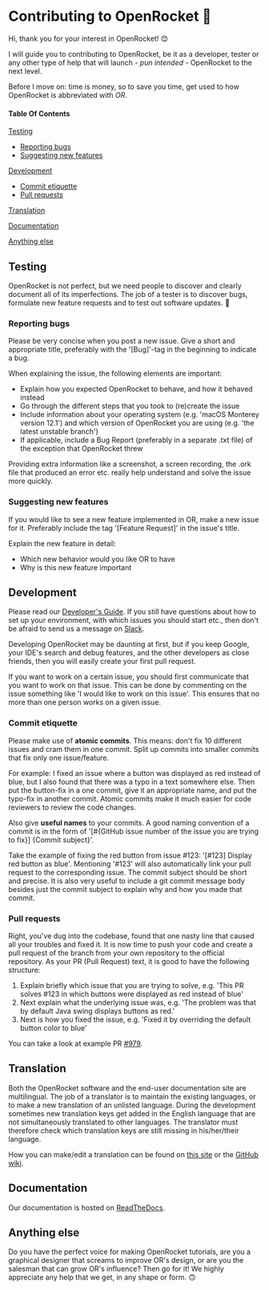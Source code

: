 # Contributing to OpenRocket 🚀
Hi, thank you for your interest in OpenRocket! 😊

I will guide you to contributing to OpenRocket, be it as a developer, tester or any other type of help that will launch - *pun intended* - OpenRocket to the next level.

Before I move on: time is money, so to save you time, get used to how OpenRocket is abbreviated with _OR_.

#### Table Of Contents
[Testing](#testing)
* [Reporting bugs](#reporting-bugs)
* [Suggesting new features](#suggesting-new-features)

[Development](#development)
* [Commit etiquette](#commit-etiquette)
* [Pull requests](#pull-requests)

[Translation](#translation)

[Documentation](#documentation)

[Anything else](#anything-else)

## Testing
OpenRocket is not perfect, but we need people to discover and clearly document all of its imperfections. The job of a tester is to discover bugs, formulate new feature requests and to test out software updates. 📝

### Reporting bugs
Please be very concise when you post a new issue. Give a short and appropriate title, preferably with the '[Bug]'-tag in the beginning to indicate a bug.

When explaining the issue, the following elements are important:
* Explain how you expected OpenRocket to behave, and how it behaved instead
* Go through the different steps that you took to (re)create the issue
* Include information about your operating system (e.g. 'macOS Monterey version 12.1') and which version of OpenRocket you are using (e.g. 'the latest unstable branch')
* If applicable, include a Bug Report (preferably in a separate .txt file) of the exception that OpenRocket threw

Providing extra information like a screenshot, a screen recording, the .ork file that produced an error etc. really help understand and solve the issue more quickly.

### Suggesting new features
If you would like to see a new feature implemented in OR, make a new issue for it. Preferably include the tag '[Feature Request]' in the issue's title.

Explain the new feature in detail:
* Which new behavior would you like OR to have
* Why is this new feature important

## Development
Please read our [Developer's Guide](https://openrocket.readthedocs.io/en/latest/dev_guide/development_overview.html). If you still have questions about how to set up your environment, with which issues you should start etc., then don't be afraid to send us a message on [Slack](https://join.slack.com/t/openrocket/shared_invite/zt-dh0wtpc4-WmkSK1ysqAOqHa6eFN7zgA).

Developing OpenRocket may be daunting at first, but if you keep Google, your IDE's search and debug features, and the other developers as close friends, then you will easily create your first pull request.

If you want to work on a certain issue, you should first communicate that you want to work on that issue. This can be done by commenting on the issue something like 'I would like to work on this issue'. This ensures that no more than one person works on a given issue.

### Commit etiquette
Please make use of **atomic commits**. This means: don't fix 10 different issues and cram them in one commit. Split up commits into smaller commits that fix only one issue/feature.

For example: I fixed an issue where a button was displayed as red instead of blue, but I also found that there was a typo in a text somewhere else. Then put the button-fix in a one commit, give it an appropriate name, and put the typo-fix in another commit. Atomic commits make it much easier for code reviewers to review the code changes.

Also give **useful names** to your commits. A good naming convention of a commit is in the form of '[#{GitHub issue number of the issue you are trying to fix}] {Commit subject}'.

Take the example of fixing the red button from issue #123: '[#123] Display red button as blue'. Mentioning '#123' will also automatically link your pull request to the corresponding issue. The commit subject should be short and precise. It is also very useful to include a git commit message body besides just the commit subject to explain why and how you made that commit.

### Pull requests
Right, you've dug into the codebase, found that one nasty line that caused all your troubles and fixed it. It is now time to push your code and create a pull request of the branch from your own repository to the official repository. As your PR (Pull Request) text, it is good to have the following structure:

1. Explain briefly which issue that you are trying to solve, e.g. 'This PR solves #123 in which buttons were displayed as red instead of blue' 
2. Next explain what the underlying issue was, e.g. 'The problem was that by default Java swing displays buttons as red.' 
3. Next is how you fixed the issue, e.g. 'Fixed it by overriding the default button color to blue' 

You can take a look at example PR [#979](https://github.com/openrocket/openrocket/pull/979).

## Translation
Both the OpenRocket software and the end-user documentation site are multilingual. The job of a translator is to maintain the existing languages, or to make a new translation of an unlisted language. During the development sometimes new translation keys get added in the English language that are not simultaneously translated to other languages. The translator must therefore check which translation keys are still missing in his/her/their language.

How you can make/edit a translation can be found on [this site](http://openrocket.trans.free.fr/index.php?lang=en) or the [GitHub wiki](https://github.com/openrocket/openrocket/wiki/Instructions-for-translators).

## Documentation
Our documentation is hosted on [ReadTheDocs](https://openrocket.readthedocs.io/en/latest/index.html).

## Anything else
Do you have the perfect voice for making OpenRocket tutorials, are you a graphical designer that screams to improve OR's design, or are you the salesman that can grow OR's influence? Then go for it! We highly appreciate any help that we get, in any shape or form. 🙃

